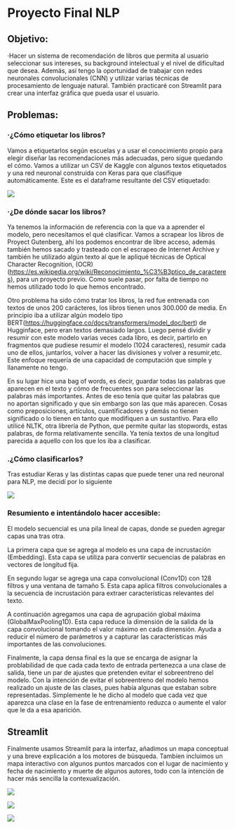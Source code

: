 # Proyecto Final NLP

## Objetivo:
·Hacer un sistema de recomendación de libros que permita al usuario seleccionar sus intereses, su background intelectual y el nivel de dificultad que desea. Además, así tengo la oportunidad de trabajar con redes neuronales convolucionales (CNN) y utilizar varias técnicas de procesamiento de lenguaje natural. También practicaré con Streamlit para crear una interfaz gráfica que pueda usar el usuario.

## Problemas: 

### ·¿Cómo etiquetar los libros? 
Vamos a etiquetarlos según escuelas y a usar el conocimiento propio para elegir diseñar las recomendaciones más adecuadas, pero sigue quedando el cómo. Vamos a utilizar un CSV de Kaggle con algunos textos etiquetados y una red neuronal construida con Keras para que clasifique automáticamente. Este es el dataframe resultante del CSV etiquetado:

![]("C:\Users\Juan\Desktop\Proyecto_final_NLP\img\df_og.png")



### ·¿De dónde sacar los libros?
Ya tenemos la información de referencia con la que va a aprender el modelo, pero necesitamos el qué clasificar. Vamos a scrapear los libros de Proyect Gutenberg, ahí los podemos encontrar de libre acceso, además también hemos sacado y trasteado con el escrapeo de Internet Archive y también he utilizado algún texto al que le apliqué técnicas de Optical Character Recognition, (OCR)(https://es.wikipedia.org/wiki/Reconocimiento_%C3%B3ptico_de_caracteres), para un proyecto previo. Como suele pasar, por falta de tiempo no hemos utilizado todo lo que hemos encontrado. 

Otro problema ha sido cómo tratar los libros, la red fue entrenada con textos de unos 200 carácteres, los libros tienen unos 300.000 de media. En principio iba a utilizar algún modelo tipo BERT(https://huggingface.co/docs/transformers/model_doc/bert) de Hugginface, pero eran textos demasiado largos. Luego pensé dividir y resumir con este modelo varias veces cada libro, es decir, partirlo en fragmentos que pudiese resumir el modelo (1024 caracteres), resumir cada uno de ellos, juntarlos, volver a hacer las divisiones y volver a resumir,etc. Este enfoque requería de una capacidad de computación que simple y llanamente no tengo. 

En su lugar hice una bag of words, es decir, guardar todas las palabras que aparecen en el texto y cómo de frecuentes son para seleccionar las palabras más importantes. Antes de eso tenía que quitar las palabras que no aportan significado y que sin embargo son las que más aparecen. Cosas como preposiciones, artículos, cuantificadores y demás no tienen significado o lo tienen en tanto que modifiquen a un sustantivo. Para ello utilicé NLTK, otra librería de Python, que permite quitar las stopwords, estas palabras, de forma relativamente sencilla. Ya tenía textos de una longitud parecida a aquello con los que los iba a clasificar. 


### .¿Cómo clasificarlos? 
Tras estudiar Keras y las distintas capas que puede tener una red neuronal para NLP, me decidí por lo siguiente 

![](C:\Users\Juan\Desktop\Proyecto_final_NLP\img\keras_config.png)


### Resumiento e intentándolo hacer accesible:
El modelo secuencial es una pila lineal de capas, donde se pueden agregar capas una tras otra.

La primera capa que se agrega al modelo es una capa de incrustación (Embedding). Esta capa se utiliza para convertir secuencias de palabras en vectores  de longitud fija. 

En segundo lugar se agrega una capa convolucional (Conv1D) con 128 filtros y una ventana de tamaño 5. Esta capa aplica filtros convolucionales a la secuencia de incrustación para extraer características relevantes del texto. 

A continuación agregamos una capa de agrupación global máxima (GlobalMaxPooling1D). Esta capa reduce la dimensión de la salida de la capa convolucional tomando el valor máximo en cada dimensión. Ayuda a reducir el número de parámetros y a capturar las características más importantes de las convoluciones.

Finalmente, la capa densa final es la que se encarga de asignar la problabilidad de que cada cada texto de entrada pertenezca a una clase de salida, tiene un par de ajustes que pretenden evitar el sobreentreno del modelo. Con la intención de evitar el sobreentreno del modelo hemos realizado un ajuste de las clases, pues había algunas que estaban sobre representadas. Simplemente le he dicho al modelo que cada vez que aparezca una clase en la fase de entrenamiento reduzca o aumente el valor que le da a esa aparición.

## Streamlit

Finalmente usamos Streamlit para la interfaz, añadimos un mapa conceptual y una breve explicación a los motores de búsqueda. Tambíen incluimos un mapa interactivo con algunos puntos marcados con el lugar de nacimiento y fecha de nacimiento y muerte de algunos autores, todo con la intención de hacer más sencilla la contexualización. 

![]("C:\Users\Juan\Desktop\Proyecto_final_NLP\img\buscador.png")

![]("C:\Users\Juan\Desktop\Proyecto_final_NLP\img\filtros.png")


![]("C:\Users\Juan\Desktop\Proyecto_final_NLP\img\mapa.png")